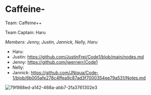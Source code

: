 # Caffeine-
Team: Caffeine++

Team Captain: Haru

_Members: Jenny, Justin, Jannick, Nelly, Haru_

- Haru: 
- Justin: https://github.com/JustinFrei/Code1/blob/main/nodes.md
- Jenny: https://github.com/jwernerr/Code1
- Nelly:
- Jannick: https://github.com/JNiqua/Code-1/blob/6b005afe278c4ffea9c87ad3f7000354ee79a531/Notes.md

  
![79f988ed-a142-468a-abb7-2fa3761302e3](https://github.com/MiaGMB/Caffeine-/assets/173050947/a4921e8e-48f9-468e-8f64-d0e76f1bcd61)


